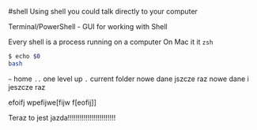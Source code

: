 #shell 
Using shell you could talk directly to your computer 

Terminal/PowerShell - GUI for working with Shell

Every shell is a process running on a computer
On Mac it it `zsh`

```bash
$ echo $0
bash

```


`~` home
`..` one level up
`.` current folder
nowe dane 
jszcze raz nowe dane
i jeszcze raz

efoifj wpefijwe[fijw f[eofij]]

Teraz to jest jazda!!!!!!!!!!!!!!!!!!!!!!!!